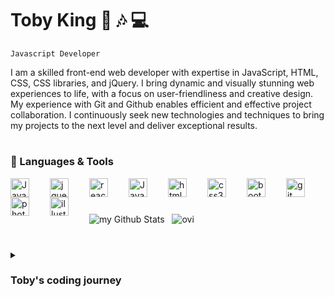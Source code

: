 # Toby King 🌊  🎶  💻 

`Javascript Developer` 


I am a skilled front-end web developer with expertise in JavaScript, HTML, CSS, CSS libraries, and jQuery. I bring dynamic and visually stunning web experiences to life, with a focus on user-friendliness and creative design. My experience with Git and Github enables efficient and effective project collaboration. I continuously seek new technologies and techniques to bring my projects to the next level and deliver exceptional results.

#

### 🧰 Languages & Tools

<img align="left" alt="JavaScript" width="30px" style="padding-right:30px" src="https://cdn.jsdelivr.net/gh/devicons/devicon/icons/javascript/javascript-original.svg"/>
<img align="left" alt="jquery" width="30px" style="padding-right:30px" src="https://cdn.jsdelivr.net/gh/devicons/devicon/icons/jquery/jquery-original.svg" />
<img align="left" alt="react" width="30px" style="padding-right:30px" src="https://cdn.jsdelivr.net/gh/devicons/devicon/icons/react/react-original.svg" />
<img align="left" alt="JavaScript" width="30px" style="padding-right:30px" src="https://cdn.jsdelivr.net/gh/devicons/devicon/icons/nodejs/nodejs-original.svg" />
<img align="left" alt="html5" width="30px" style="padding-right:30px" src="https://cdn.jsdelivr.net/gh/devicons/devicon/icons/html5/html5-original.svg" />
<img align="left" alt="css3" width="30px" style="padding-right:30px" src="https://cdn.jsdelivr.net/gh/devicons/devicon/icons/css3/css3-original.svg" />
<img align="left" alt="bootstrap" width="30px" style="padding-right:30px" src="https://cdn.jsdelivr.net/gh/devicons/devicon/icons/bootstrap/bootstrap-original.svg" />
<img align="left" alt="git" width="30px" style="padding-right:30px" src="https://cdn.jsdelivr.net/gh/devicons/devicon/icons/git/git-original.svg" />
<img align="left" alt="photoshop" width="30px" style="padding-right:30px" src="https://cdn.jsdelivr.net/gh/devicons/devicon/icons/photoshop/photoshop-plain.svg" />
<img align="left" alt="illustrator" width="30px" style="padding-right:30px" src="https://cdn.jsdelivr.net/gh/devicons/devicon/icons/illustrator/illustrator-plain.svg" />

<br>

#          

<img align="center" src="https://github-readme-stats.vercel.app/api?username=Tobyking13&include_all_commits=true&count_private=true&show_icons=true&line_height=20&theme=tokyonight" alt="my Github Stats"/>  &nbsp; <img align="center" src="https://github-readme-stats.vercel.app/api/top-langs?username=Tobyking13&show_icons=true&locale=en&layout=compact&theme=tokyonight" alt="ovi" />

#

<details>
<summary><h3>Toby's coding journey </h3></summary>
I am a driven front-end web developer with a passion for coding and design. My love for music and sound engineering, combined with my technical skills, bring a unique perspective to my work. Hailing from London, I am currently residing in Cornwall where I am able to immerse myself in the beauty of the coast while pursuing my passion for web development.

I taught myself the basics of coding and web development, and my passion for the field led me to continue my education by studying front-end web development. My expertise in JavaScript, HTML, CSS, and CSS libraries like Bootstrap and Bulma, enables me to create dynamic and visually stunning websites that engage and delight users. My experience with jQuery, version control and collaboration tools like Git and Github, make me a seasoned professional who is able to work efficiently and effectively on projects, both individually and as part of a team.

I am always pushing the boundaries of what is possible in web development and seeking out new and innovative technologies and techniques. My focus on creating intuitive and user-friendly designs, combined with my technical expertise, allows me to bring a unique combination of creative vision and technical prowess to every project I work on.

If you're looking for a web developer who is truly dedicated to the craft, with a passion for music, and a love of the natural beauty of Cornwall, look no further. I am confident in my ability to bring your vision to life and create a web presence that sets you apart from the competition.

  
